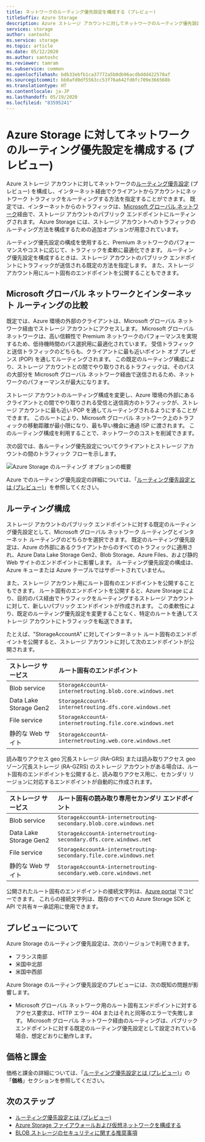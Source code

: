 ```yaml
---
title: ネットワークのルーティング優先設定を構成する (プレビュー)
titleSuffix: Azure Storage
description: Azure ストレージ アカウントに対してネットワークのルーティング優先設定 (プレビュー) を構成して、インターネット経由でクライアントからアカウントにネットワーク トラフィックをルーティングする方法を指定します。
services: storage
author: santoshc
ms.service: storage
ms.topic: article
ms.date: 05/12/2020
ms.author: santoshc
ms.reviewer: tamram
ms.subservice: common
ms.openlocfilehash: bdb33ebfb1ca37772a5b0db96acdbddd422578af
ms.sourcegitcommit: bb0afd0df5563cc53f76a642fd8fc709e366568b
ms.translationtype: HT
ms.contentlocale: ja-JP
ms.lasthandoff: 05/19/2020
ms.locfileid: "83595241"
---
```

# <a name="configure-network-routing-preference-for-azure-storage-preview"></a>Azure Storage に対してネットワークのルーティング優先設定を構成する (プレビュー)

Azure ストレージ アカウントに対してネットワークの[ルーティング優先設定](../../virtual-network/routing-preference-overview.md) (プレビュー) を構成し、インターネット経由でクライアントからアカウントにネットワーク トラフィックをルーティングする方法を指定することができます。 既定では、インターネットからのトラフィックは、[Microsoft グローバル ネットワーク](../../networking/microsoft-global-network.md)経由で、ストレージ アカウントのパブリック エンドポイントにルーティングされます。 Azure Storage には、ストレージ アカウントへのトラフィックのルーティング方法を構成するための追加オプションが用意されています。

ルーティング優先設定の構成を使用すると、Premium ネットワークのパフォーマンスやコストに応じて、トラフィックを柔軟に最適化できます。 ルーティング優先設定を構成するときは、ストレージ アカウントのパブリック エンドポイントにトラフィックが送信される既定の方法を指定します。 また、ストレージ アカウント用にルート固有のエンドポイントを公開することもできます。

## <a name="microsoft-global-network-versus-internet-routing"></a>Microsoft グローバル ネットワークとインターネット ルーティングの比較

既定では、Azure 環境の外部のクライアントは、Microsoft グローバル ネットワーク経由でストレージ アカウントにアクセスします。 Microsoft グローバル ネットワークは、高い信頼性で Premium ネットワークのパフォーマンスを実現するため、低待機時間のパス選択用に最適化されています。 受信トラフィックと送信トラフィックのどちらも、クライアントに最も近いポイント オブ プレゼンス (POP) を通してルーティングされます。 この既定のルーティング構成により、ストレージ アカウントとの間でやり取りされるトラフィックは、そのパスの大部分を Microsoft グローバル ネットワーク経由で送信されるため、ネットワークのパフォーマンスが最大になります。

ストレージ アカウントのルーティング構成を変更し、Azure 環境の外部にあるクライアントとの間でやり取りされる受信と送信両方のトラフィックが、ストレージ アカウントに最も近い POP を通してルーティングされるようにすることができます。 このルートにより、Microsoft グローバル ネットワーク上のトラフィックの移動距離が最小限になり、最も早い機会に通過 ISP に渡されます。 このルーティング構成を利用することで、ネットワークのコストを削減できます。

次の図では、各ルーティング優先設定についてクライアントとストレージ アカウントの間のトラフィック フローを示します。

![Azure Storage のルーティング オプションの概要](media/network-routing-preference/routing-options-diagram.png)

Azure でのルーティング優先設定の詳細については、「[ルーティング優先設定とは (プレビュー)](../../virtual-network/routing-preference-overview.md)」を参照してください。

## <a name="routing-configuration"></a>ルーティング構成

ストレージ アカウントのパブリック エンドポイントに対する既定のルーティング優先設定として、Microsoft グローバル ネットワーク ルーティングとインターネット ルーティングのどちらかを選択できます。 既定のルーティング優先設定は、Azure の外部にあるクライアントからのすべてのトラフィックに適用され、Azure Data Lake Storage Gen2、Blob Storage、Azure Files、および静的 Web サイトのエンドポイントに影響します。 ルーティング優先設定の構成は、Azure キューまたは Azure テーブルではサポートされていません。

また、ストレージ アカウント用にルート固有のエンドポイントを公開することもできます。 ルート固有のエンドポイントを公開すると、Azure Storage により、目的のパス経由でトラフィックをルーティングするストレージ アカウントに対して、新しいパブリック エンドポイントが作成されます。 この柔軟性により、既定のルーティング優先設定を変更することなく、特定のルートを通してストレージ アカウントにトラフィックを転送できます。

たとえば、"StorageAccountA" に対してインターネット ルート固有のエンドポイントを公開すると、ストレージ アカウントに対して次のエンドポイントが公開されます。

| ストレージ サービス        | ルート固有のエンドポイント                                  |
| :--------------------- | :------------------------------------------------------- |
| Blob service           | `StorageAccountA-internetrouting.blob.core.windows.net`  |
| Data Lake Storage Gen2 | `StorageAccountA-internetrouting.dfs.core.windows.net`   |
| File service           | `StorageAccountA-internetrouting.file.core.windows.net`  |
| 静的な Web サイト        | `StorageAccountA-internetrouting.web.core.windows.net`   |

読み取りアクセス geo 冗長ストレージ (RA-GRS) または読み取りアクセス geo ゾーン冗長ストレージ (RA-GZRS) のストレージ アカウントがある場合は、ルート固有のエンドポイントを公開すると、読み取りアクセス用に、セカンダリ リージョンに対応するエンドポイントが自動的に作成されます。

| ストレージ サービス        | ルート固有の読み取り専用セカンダリ エンドポイント                        |
| :--------------------- | :----------------------------------------------------------------- |
| Blob service           | `StorageAccountA-internetrouting-secondary.blob.core.windows.net`  |
| Data Lake Storage Gen2 | `StorageAccountA-internetrouting-secondary.dfs.core.windows.net`   |
| File service           | `StorageAccountA-internetrouting-secondary.file.core.windows.net`  |
| 静的な Web サイト        | `StorageAccountA-internetrouting-secondary.web.core.windows.net`   |

公開されたルート固有のエンドポイントの接続文字列は、[Azure portal](https://portal.azure.com) でコピーできます。 これらの接続文字列は、既存のすべての Azure Storage SDK と API で共有キー承認用に使用できます。

## <a name="about-the-preview"></a>プレビューについて

Azure Storage のルーティング優先設定は、次のリージョンで利用できます。

- フランス南部
- 米国中北部
- 米国中西部

Azure Storage のルーティング優先設定のプレビューには、次の既知の問題が影響します。

- Microsoft グローバル ネットワーク用のルート固有エンドポイントに対するアクセス要求は、HTTP エラー 404 またはそれと同等のエラーで失敗します。 Microsoft グローバル ネットワーク経由のルーティングは、パブリック エンドポイントに対する既定のルーティング優先設定として設定されている場合、想定どおりに動作します。

## <a name="pricing-and-billing"></a>価格と課金

価格と課金の詳細については、「[ルーティング優先設定とは (プレビュー)](../../virtual-network/routing-preference-overview.md#pricing)」の「**価格**」セクションを参照してください。

## <a name="next-steps"></a>次のステップ

- [ルーティング優先設定とは (プレビュー)](../../virtual-network/routing-preference-overview.md)
- [Azure Storage ファイアウォールおよび仮想ネットワークを構成する](storage-network-security.md)
- [BLOB ストレージのセキュリティに関する推奨事項](../blobs/security-recommendations.md)
